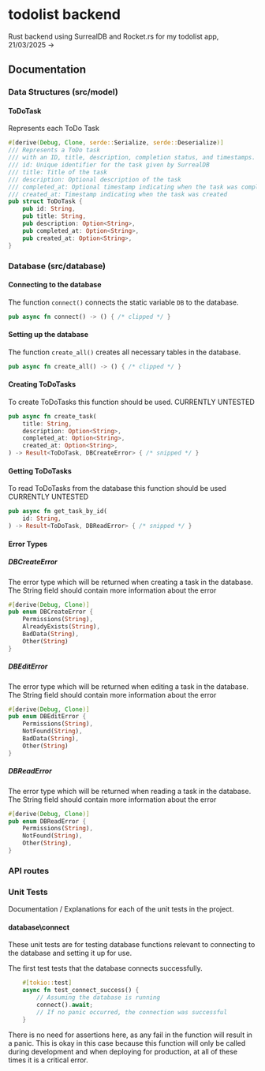 # todolist backend

 Rust backend using SurrealDB and Rocket.rs for my todolist app, 21/03/2025 ->

## Documentation

### Data Structures (src/model)

#### ToDoTask

Represents each ToDo Task

```rust
#[derive(Debug, Clone, serde::Serialize, serde::Deserialize)]
/// Represents a ToDo task
/// with an ID, title, description, completion status, and timestamps.
/// id: Unique identifier for the task given by SurrealDB
/// title: Title of the task
/// description: Optional description of the task
/// completed_at: Optional timestamp indicating when the task was completed, if is None then the task is assumed to be uncompleted
/// created_at: Timestamp indicating when the task was created
pub struct ToDoTask {
    pub id: String,
    pub title: String,
    pub description: Option<String>,
    pub completed_at: Option<String>,
    pub created_at: Option<String>,
}
```

### Database (src/database)

#### Connecting to the database

The function `connect()` connects the static variable `DB` to the database.

```rust
pub async fn connect() -> () { /* clipped */ }
```

#### Setting up the database

The function `create_all()` creates all necessary tables in the database.

```rust
pub async fn create_all() -> () { /* clipped */ }
```

#### Creating ToDoTasks

To create ToDoTasks this function should be used.
CURRENTLY UNTESTED

```rust
pub async fn create_task(
    title: String,
    description: Option<String>,
    completed_at: Option<String>,
    created_at: Option<String>,
) -> Result<ToDoTask, DBCreateError> { /* snipped */ }
```

#### Getting ToDoTasks

To read ToDoTasks from the database this function should be used
CURRENTLY UNTESTED

```rust
pub async fn get_task_by_id(
    id: String,
) -> Result<ToDoTask, DBReadError> { /* snipped */ } 
```

#### Error Types

##### DBCreateError

The error type which will be returned when creating a task in the database.
The String field should contain more information about the error

```rust
#[derive(Debug, Clone)]
pub enum DBCreateError {
    Permissions(String),
    AlreadyExists(String),
    BadData(String),
    Other(String)
}

```

##### DBEditError

The error type which will be returned when editing a task in the database.
The String field should contain more information about the error

```rust
#[derive(Debug, Clone)]
pub enum DBEditError {
    Permissions(String),
    NotFound(String),
    BadData(String),
    Other(String)
}
```

##### DBReadError

The error type which will be returned when reading a task in the database.
The String field should contain more information about the error

```rust
#[derive(Debug, Clone)]
pub enum DBReadError {
    Permissions(String),
    NotFound(String),
    Other(String),
}

```

### API routes

### Unit Tests

Documentation / Explanations for each of the unit tests in the project.

#### database\connect

These unit tests are for testing database functions relevant to connecting to the database and setting it up for use.

The first test tests that the database connects successfully.

```rust
    #[tokio::test]
    async fn test_connect_success() {
        // Assuming the database is running
        connect().await;
        // If no panic occurred, the connection was successful
    }
```

There is no need for assertions here, as any fail in the function will result in a panic. This is okay in this case because this function will only be called during development and when deploying for production, at all of these times it is a critical error.

